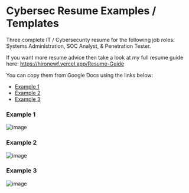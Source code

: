 # Cybersec Resume Examples / Templates
Three complete IT / Cybersecurity resume for the following job roles: Systems Administration, SOC Analyst, &amp; Penetration Tester.

If you want more resume advice then take a look at my full resume guide here: https://hironewf.vercel.app/Resume-Guide

You can copy them from Google Docs using the links below:
* [Example 1](https://docs.google.com/document/d/13qCetlrMUYGsPrODYLtEATtjfH37H4yN_LM6l1GbeYo/edit?usp=sharing)
* [Example 2](https://docs.google.com/document/d/14eXB690y8zw6QD_RXbkeXuNjS1IhwcqkCyY0bH1MWHs/edit?usp=sharing)
* [Example 3](https://docs.google.com/document/d/1sBM2sgOM4ZHq5hI5jiFRUbW3zQQDPgzSzT3ICS9NOHI/edit?usp=sharing)
### Example 1
![image](https://github.com/HiroNewf/Cybersec_resume_examples/assets/64501695/f80263bc-016d-4717-9ea4-c6c612287cde)
### Example 2
![image](https://github.com/HiroNewf/Cybersec_resume_examples/assets/64501695/922524ff-00c3-4af8-8102-96c855f68bc0)
### Example 3
![image](https://github.com/HiroNewf/Cybersec_resume_examples/assets/64501695/d53fa61c-cb01-40ce-a5f8-2ea64058cfea)



